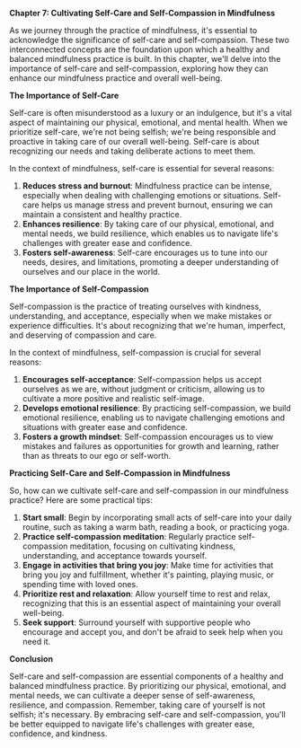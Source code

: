 <p><strong>Chapter 7: Cultivating Self-Care and Self-Compassion in Mindfulness</strong></p>

<p>As we journey through the practice of mindfulness, it's essential to acknowledge the significance of self-care and self-compassion. These two interconnected concepts are the foundation upon which a healthy and balanced mindfulness practice is built. In this chapter, we'll delve into the importance of self-care and self-compassion, exploring how they can enhance our mindfulness practice and overall well-being.</p>

<p><strong>The Importance of Self-Care</strong></p>

<p>Self-care is often misunderstood as a luxury or an indulgence, but it's a vital aspect of maintaining our physical, emotional, and mental health. When we prioritize self-care, we're not being selfish; we're being responsible and proactive in taking care of our overall well-being. Self-care is about recognizing our needs and taking deliberate actions to meet them.</p>

<p>In the context of mindfulness, self-care is essential for several reasons:</p>

<ol>
<li><strong>Reduces stress and burnout</strong>: Mindfulness practice can be intense, especially when dealing with challenging emotions or situations. Self-care helps us manage stress and prevent burnout, ensuring we can maintain a consistent and healthy practice.</li>
<li><strong>Enhances resilience</strong>: By taking care of our physical, emotional, and mental needs, we build resilience, which enables us to navigate life's challenges with greater ease and confidence.</li>
<li><strong>Fosters self-awareness</strong>: Self-care encourages us to tune into our needs, desires, and limitations, promoting a deeper understanding of ourselves and our place in the world.</li>
</ol>

<p><strong>The Importance of Self-Compassion</strong></p>

<p>Self-compassion is the practice of treating ourselves with kindness, understanding, and acceptance, especially when we make mistakes or experience difficulties. It's about recognizing that we're human, imperfect, and deserving of compassion and care.</p>

<p>In the context of mindfulness, self-compassion is crucial for several reasons:</p>

<ol>
<li><strong>Encourages self-acceptance</strong>: Self-compassion helps us accept ourselves as we are, without judgment or criticism, allowing us to cultivate a more positive and realistic self-image.</li>
<li><strong>Develops emotional resilience</strong>: By practicing self-compassion, we build emotional resilience, enabling us to navigate challenging emotions and situations with greater ease and confidence.</li>
<li><strong>Fosters a growth mindset</strong>: Self-compassion encourages us to view mistakes and failures as opportunities for growth and learning, rather than as threats to our ego or self-worth.</li>
</ol>

<p><strong>Practicing Self-Care and Self-Compassion in Mindfulness</strong></p>

<p>So, how can we cultivate self-care and self-compassion in our mindfulness practice? Here are some practical tips:</p>

<ol>
<li><strong>Start small</strong>: Begin by incorporating small acts of self-care into your daily routine, such as taking a warm bath, reading a book, or practicing yoga.</li>
<li><strong>Practice self-compassion meditation</strong>: Regularly practice self-compassion meditation, focusing on cultivating kindness, understanding, and acceptance towards yourself.</li>
<li><strong>Engage in activities that bring you joy</strong>: Make time for activities that bring you joy and fulfillment, whether it's painting, playing music, or spending time with loved ones.</li>
<li><strong>Prioritize rest and relaxation</strong>: Allow yourself time to rest and relax, recognizing that this is an essential aspect of maintaining your overall well-being.</li>
<li><strong>Seek support</strong>: Surround yourself with supportive people who encourage and accept you, and don't be afraid to seek help when you need it.</li>
</ol>

<p><strong>Conclusion</strong></p>

<p>Self-care and self-compassion are essential components of a healthy and balanced mindfulness practice. By prioritizing our physical, emotional, and mental needs, we can cultivate a deeper sense of self-awareness, resilience, and compassion. Remember, taking care of yourself is not selfish; it's necessary. By embracing self-care and self-compassion, you'll be better equipped to navigate life's challenges with greater ease, confidence, and kindness.</p>
